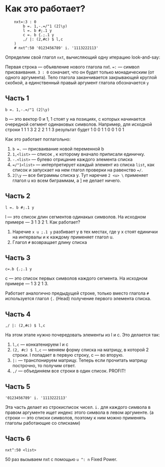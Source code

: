 # Как это работает?

		nxt=:3 : 0
			b =. 1,-.=/"1 (2]\y)
			l =. b #;.1 y
			c =. b {.;.1 y
			,/ |: (2,#c) $ l,c
		)
		# nxt^:50 '0123456789' i. '1113222113'

Определим свой глагол `nxt`, вычисляющий одну итерацию look-and-say:

Первая строка — объявление нового глагола nxt. `=:` — символ присваивания. `3 : 0` означает, что он будет только монадическим (от одного аргумента). Тело глагола заканчивается закрывающей круглой скобкой, а единственный правый аргумент глагола обозначается `y`

## Часть 1

    b =. 1,-.=/"1 (2]\y)

b — это вектор 0 и 1, 1 стоят у на позициях, с которых начинается очередной сегмент одинаковых символов.
Например, для исходной строки 1 1 1 3 2 2 2 1 1 3 результат будет 1 0 0 1 1 0 0 1 0 1

Как это работает поглагольно:
1. `b =.` — присваивание новой переменной b
2. `1,<list>` — список <list>, к которому вначало приписали единичку.
3. `-.<list>` — булево отрицание каждого элемента списка
4. `=/"1<list>` — интерпретирует каждый элемент из списка `list`, как список и запускает на нем глагол проверки на равенство `=/`.
5. `2]\y` — все биграммы списка y. Тут  наречие `2 <u> \` применяет глагол u ко всем биграммам, а ] не делает ничего.

## Часть 2

	l =. b #;.1 y

l — это список длин сегментов одинакых символов. На исходном примере — 3 1 3 2 1. Как работает?

1. Наречие `x u ;.1 y` разбивает y в тех местах, где у x стоят единички на интервалы и к каждому применяет глагол u.
2. Глагол `#` возвращает длину списка

## Часть 3

	c=.b {.;.1 y

с — это список первых символов каждого сегмента. На исходном примере — 1 3 2 1 3. 

Работает аналогично предыдущей строке, только вместо глагола `#` используется глагол `{.` (Head) получение первого элемента списка.

## Часть 4
  
    ,/ |: (2,#c) $ l,c
    
На этом этапе нужно почередовать элементы из l и c. Это делается так:
1. `l,c` — конкатенируем l и c
2. `(2, #c) $ l,c` — меняем форму списка на матрицу, в которой 2 строки. l попадает в первую строку, с — во вторую. 
3. `|:` — транспонируем матрицу. Теперь если прочитать матрицу построчно, то получим ответ.
4. `,/` — объединяем все строки в один список. PROFIT!
 

## Часть 5

    '0123456789' i. '1113222113'

Эта часть делает из строкисписок чисел. `i.` для каждого символа в правом аргументе ищет индекс этого символа в левом аргументе. (а строки — это списки символов, поэтому к ним можно применять глаголы работающие со списками)

## Часть 6
    
    nxt^:50 <list>
50 раз вызываем nxt с помощью `u ^: n` Fixed Power.
